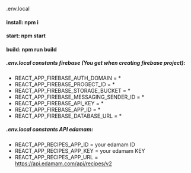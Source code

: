 .env.local
#### install: npm i
#### start: npm start
#### build: npm run build

##### .env.local constants firebase (You get when creating firebase project):
- REACT_APP_FIREBASE_AUTH_DOMAIN = *
- REACT_APP_FIREBASE_PROGECT_ID = *
- REACT_APP_FIREBASE_STORAGE_BUCKET = *
- REACT_APP_FIREBASE_MESSAGING_SENDER_ID = *
- REACT_APP_FIREBASE_API_KEY = *
- REACT_APP_FIREBASE_APP_ID = *
- REACT_APP_FIREBASE_DATABASE_URL = *

##### .env.local constants API edamam:
- REACT_APP_RECIPES_APP_ID = your edamam ID
- REACT_APP_RECIPES_APP_KEY = your edamam KEY
- REACT_APP_RECIPES_APP_URL = https://api.edamam.com/api/recipes/v2

